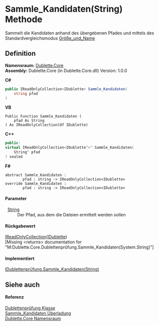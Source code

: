 # Sammle_Kandidaten(String) Methode


Sammelt die Kandidaten anhand des übergebenen Pfades und mittels des Standardvergleichsmodus <a href="T_Dublette_Core_Enums_Vergleichsmodi.md">Größe_und_Name</a>



## Definition
**Namensraum:** <a href="N_Dublette_Core.md">Dublette.Core</a>  
**Assembly:** Dublette.Core (in Dublette.Core.dll) Version: 1.0.0

**C#**
``` C#
public IReadOnlyCollection<IDublette> Sammle_Kandidaten(
	string pfad
)
```
**VB**
``` VB
Public Function Sammle_Kandidaten ( 
	pfad As String
) As IReadOnlyCollection(Of IDublette)
```
**C++**
``` C++
public:
virtual IReadOnlyCollection<IDublette^>^ Sammle_Kandidaten(
	String^ pfad
) sealed
```
**F#**
``` F#
abstract Sammle_Kandidaten : 
        pfad : string -> IReadOnlyCollection<IDublette> 
override Sammle_Kandidaten : 
        pfad : string -> IReadOnlyCollection<IDublette> 
```



#### Parameter
<dl><dt>  <a href="https://learn.microsoft.com/dotnet/api/system.string" target="_blank" rel="noopener noreferrer">String</a></dt><dd>Der Pfad, aus dem die Dateien ermittelt werden sollen</dd></dl>

#### Rückgabewert
<a href="https://learn.microsoft.com/dotnet/api/system.collections.generic.ireadonlycollection-1" target="_blank" rel="noopener noreferrer">IReadOnlyCollection</a>(<a href="T_Dublette_Core_Interfaces_IDublette.md">IDublette</a>)  
\[Missing &lt;returns&gt; documentation for "M:Dublette.Core.Dublettenprüfung.Sammle_Kandidaten(System.String)"\]

#### Implementiert
<a href="M_Dublette_Core_Interfaces_IDublettenprüfung_Sammle_Kandidaten.md">IDublettenprüfung.Sammle_Kandidaten(String)</a>  


## Siehe auch


#### Referenz
<a href="T_Dublette_Core_Dublettenprüfung.md">Dublettenprüfung Klasse</a>  
<a href="Overload_Dublette_Core_Dublettenprüfung_Sammle_Kandidaten.md">Sammle_Kandidaten Überladung</a>  
<a href="N_Dublette_Core.md">Dublette.Core Namensraum</a>  
